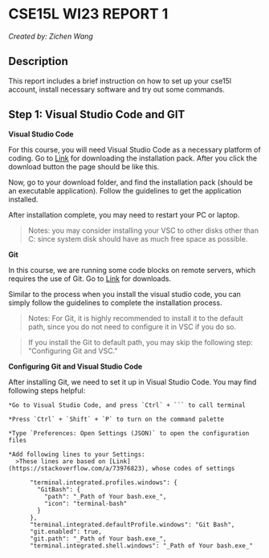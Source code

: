 # **CSE15L WI23 REPORT 1**
  _Created by: Zichen Wang_


## Description
  This report includes a brief instruction on how to set up your cse15l account, install necessary software
  and try out some commands.


## Step 1: Visual Studio Code and GIT

  **Visual Studio Code**
  
  For this course, you will need Visual Studio Code as a necessary platform of coding.
  Go to [Link](https://code.visualstudio.com/) for downloading the installation pack.
  After you click the download button the page should be like this.
  
  Now, go to your download folder, and find the installation pack (should be an executable application).
  Follow the guidelines to get the application installed.
  
  After installation complete, you may need to restart your PC or laptop.
  > Notes: you may consider installing your VSC to other disks other than C: since system 
  > disk should have as much free space as possible.


  **Git**
  
  In this course, we are running some code blocks on remote servers, which requires the use of Git.
  Go to [Link](https://gitforwindows.org/) for downloads.
  
  Similar to the process when you install the visual studio code, you can simply follow the guidelines to complete the installation process.
  > Notes: For Git, it is highly recommended to install it to the default path, since you do not need to configure it in VSC if you do so.

  > If you install the Git to default path, you may skip the following step: "Configuring Git and VSC."


  **Configuring Git and Visual Studio Code**
  
  After installing Git, we need to set it up in Visual Studio Code. You may find following steps helpful:
  
    *Go to Visual Studio Code, and press `Ctrl` + ``` to call terminal
    
    *Press `Ctrl` + `Shift` + `P` to turn on the command palette
    
    *Type `Preferences: Open Settings (JSON)` to open the configuration files
    
    *Add following lines to your Settings:
      >These lines are based on [Link](https://stackoverflow.com/a/73976823), whose codes of settings
```
      "terminal.integrated.profiles.windows": { 
        "GitBash": {
          "path": "_Path of Your bash.exe_",
          "icon": "terminal-bash"
        }
      },
      "terminal.integrated.defaultProfile.windows": "Git Bash",
      "git.enabled": true,
      "git.path": "_Path of Your bash.exe_",
      "terminal.integrated.shell.windows": "_Path of Your bash.exe_"
```
